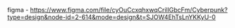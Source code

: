 figma - https://www.figma.com/file/cyOuCcxqhxwqCrillGbcFm/Cyberpunk?type=design&node-id=2-614&mode=design&t=SJOW4EhTsLnYKKyU-0
